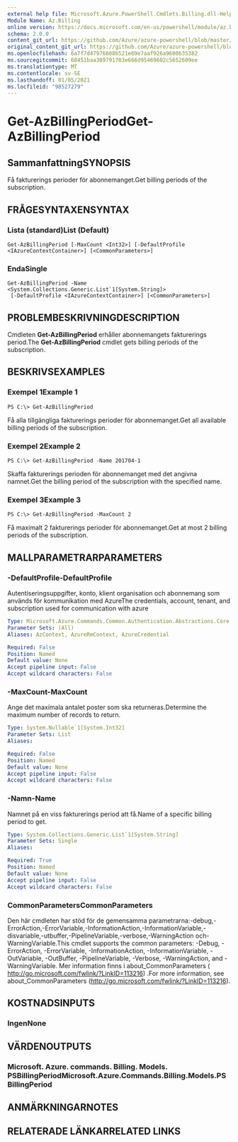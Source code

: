 ```yaml
---
external help file: Microsoft.Azure.PowerShell.Cmdlets.Billing.dll-Help.xml
Module Name: Az.Billing
online version: https://docs.microsoft.com/en-us/powershell/module/az.billing/get-azbillingperiod
schema: 2.0.0
content_git_url: https://github.com/Azure/azure-powershell/blob/master/src/Billing/Billing/help/Get-AzBillingPeriod.md
original_content_git_url: https://github.com/Azure/azure-powershell/blob/master/src/Billing/Billing/help/Get-AzBillingPeriod.md
ms.openlocfilehash: 6a7f7d47976608b521e69e7aaf926a9600b35382
ms.sourcegitcommit: 68451baa389791703e666d95469602c5652609ee
ms.translationtype: MT
ms.contentlocale: sv-SE
ms.lasthandoff: 01/05/2021
ms.locfileid: "98527279"
---
```

# <span data-ttu-id="26014-101">Get-AzBillingPeriod</span><span class="sxs-lookup"><span data-stu-id="26014-101">Get-AzBillingPeriod</span></span>

## <span data-ttu-id="26014-102">Sammanfattning</span><span class="sxs-lookup"><span data-stu-id="26014-102">SYNOPSIS</span></span>
<span data-ttu-id="26014-103">Få fakturerings perioder för abonnemanget.</span><span class="sxs-lookup"><span data-stu-id="26014-103">Get billing periods of the subscription.</span></span>

## <span data-ttu-id="26014-104">FRÅGESYNTAXEN</span><span class="sxs-lookup"><span data-stu-id="26014-104">SYNTAX</span></span>

### <span data-ttu-id="26014-105">Lista (standard)</span><span class="sxs-lookup"><span data-stu-id="26014-105">List (Default)</span></span>
```
Get-AzBillingPeriod [-MaxCount <Int32>] [-DefaultProfile <IAzureContextContainer>] [<CommonParameters>]
```

### <span data-ttu-id="26014-106">Enda</span><span class="sxs-lookup"><span data-stu-id="26014-106">Single</span></span>
```
Get-AzBillingPeriod -Name <System.Collections.Generic.List`1[System.String]>
 [-DefaultProfile <IAzureContextContainer>] [<CommonParameters>]
```

## <span data-ttu-id="26014-107">PROBLEMBESKRIVNING</span><span class="sxs-lookup"><span data-stu-id="26014-107">DESCRIPTION</span></span>
<span data-ttu-id="26014-108">Cmdleten **Get-AzBillingPeriod** erhåller abonnemangets fakturerings period.</span><span class="sxs-lookup"><span data-stu-id="26014-108">The **Get-AzBillingPeriod** cmdlet gets billing periods of the subscription.</span></span>

## <span data-ttu-id="26014-109">BESKRIVS</span><span class="sxs-lookup"><span data-stu-id="26014-109">EXAMPLES</span></span>

### <span data-ttu-id="26014-110">Exempel 1</span><span class="sxs-lookup"><span data-stu-id="26014-110">Example 1</span></span>
```
PS C:\> Get-AzBillingPeriod
```

<span data-ttu-id="26014-111">Få alla tillgängliga fakturerings perioder för abonnemanget.</span><span class="sxs-lookup"><span data-stu-id="26014-111">Get all available billing periods of the subscription.</span></span>

### <span data-ttu-id="26014-112">Exempel 2</span><span class="sxs-lookup"><span data-stu-id="26014-112">Example 2</span></span>
```
PS C:\> Get-AzBillingPeriod -Name 201704-1
```

<span data-ttu-id="26014-113">Skaffa fakturerings perioden för abonnemanget med det angivna namnet.</span><span class="sxs-lookup"><span data-stu-id="26014-113">Get the billing period of the subscription with the specified name.</span></span>

### <span data-ttu-id="26014-114">Exempel 3</span><span class="sxs-lookup"><span data-stu-id="26014-114">Example 3</span></span>
```
PS C:\> Get-AzBillingPeriod -MaxCount 2
```

<span data-ttu-id="26014-115">Få maximalt 2 fakturerings perioder för abonnemanget.</span><span class="sxs-lookup"><span data-stu-id="26014-115">Get at most 2 billing periods of the subscription.</span></span>

## <span data-ttu-id="26014-116">MALLPARAMETRAR</span><span class="sxs-lookup"><span data-stu-id="26014-116">PARAMETERS</span></span>

### <span data-ttu-id="26014-117">-DefaultProfile</span><span class="sxs-lookup"><span data-stu-id="26014-117">-DefaultProfile</span></span>
<span data-ttu-id="26014-118">Autentiseringsuppgifter, konto, klient organisation och abonnemang som används för kommunikation med Azure</span><span class="sxs-lookup"><span data-stu-id="26014-118">The credentials, account, tenant, and subscription used for communication with azure</span></span>

```yaml
Type: Microsoft.Azure.Commands.Common.Authentication.Abstractions.Core.IAzureContextContainer
Parameter Sets: (All)
Aliases: AzContext, AzureRmContext, AzureCredential

Required: False
Position: Named
Default value: None
Accept pipeline input: False
Accept wildcard characters: False
```

### <span data-ttu-id="26014-119">-MaxCount</span><span class="sxs-lookup"><span data-stu-id="26014-119">-MaxCount</span></span>
<span data-ttu-id="26014-120">Ange det maximala antalet poster som ska returneras.</span><span class="sxs-lookup"><span data-stu-id="26014-120">Determine the maximum number of records to return.</span></span>

```yaml
Type: System.Nullable`1[System.Int32]
Parameter Sets: List
Aliases:

Required: False
Position: Named
Default value: None
Accept pipeline input: False
Accept wildcard characters: False
```

### <span data-ttu-id="26014-121">-Namn</span><span class="sxs-lookup"><span data-stu-id="26014-121">-Name</span></span>
<span data-ttu-id="26014-122">Namnet på en viss fakturerings period att få.</span><span class="sxs-lookup"><span data-stu-id="26014-122">Name of a specific billing period to get.</span></span>

```yaml
Type: System.Collections.Generic.List`1[System.String]
Parameter Sets: Single
Aliases:

Required: True
Position: Named
Default value: None
Accept pipeline input: False
Accept wildcard characters: False
```

### <span data-ttu-id="26014-123">CommonParameters</span><span class="sxs-lookup"><span data-stu-id="26014-123">CommonParameters</span></span>
<span data-ttu-id="26014-124">Den här cmdleten har stöd för de gemensamma parametrarna:-debug,-ErrorAction,-ErrorVariable,-InformationAction,-InformationVariable,-disvariable,-utbuffer,-PipelineVariable,-verbose,-WarningAction och-WarningVariable.</span><span class="sxs-lookup"><span data-stu-id="26014-124">This cmdlet supports the common parameters: -Debug, -ErrorAction, -ErrorVariable, -InformationAction, -InformationVariable, -OutVariable, -OutBuffer, -PipelineVariable, -Verbose, -WarningAction, and -WarningVariable.</span></span> <span data-ttu-id="26014-125">Mer information finns i about_CommonParameters ( http://go.microsoft.com/fwlink/?LinkID=113216) .</span><span class="sxs-lookup"><span data-stu-id="26014-125">For more information, see about_CommonParameters (http://go.microsoft.com/fwlink/?LinkID=113216).</span></span>

## <span data-ttu-id="26014-126">KOSTNADS</span><span class="sxs-lookup"><span data-stu-id="26014-126">INPUTS</span></span>

### <span data-ttu-id="26014-127">Ingen</span><span class="sxs-lookup"><span data-stu-id="26014-127">None</span></span>

## <span data-ttu-id="26014-128">VÄRDEN</span><span class="sxs-lookup"><span data-stu-id="26014-128">OUTPUTS</span></span>

### <span data-ttu-id="26014-129">Microsoft. Azure. commands. Billing. Models. PSBillingPeriod</span><span class="sxs-lookup"><span data-stu-id="26014-129">Microsoft.Azure.Commands.Billing.Models.PSBillingPeriod</span></span>

## <span data-ttu-id="26014-130">ANMÄRKNINGAR</span><span class="sxs-lookup"><span data-stu-id="26014-130">NOTES</span></span>

## <span data-ttu-id="26014-131">RELATERADE LÄNKAR</span><span class="sxs-lookup"><span data-stu-id="26014-131">RELATED LINKS</span></span>
